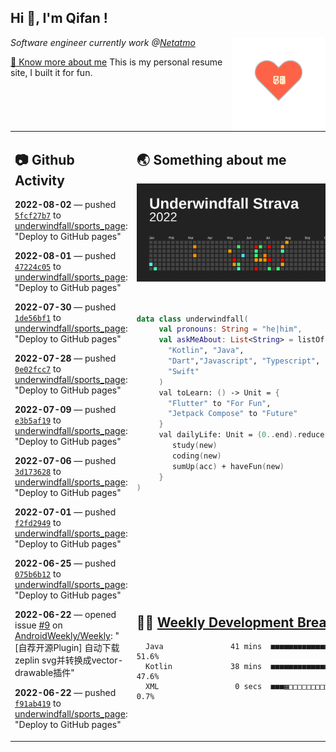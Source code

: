 <h2> Hi 👋, I'm Qifan ! </h2>
<a href="https://github.com/underwindfall/iBeats"><img align="right" width="150px" src="https://raw.githubusercontent.com/underwindfall/iBeats/main/files/heart.svg"/></a>
<p><em>Software engineer currently work @<a href="https://www.netatmo.com">Netatmo</a></em></p>
<p><a href="https://qifanyang.com/resume" target="_blank"> 🔭 Know more about me</a> This is my personal resume site, I built it for fun.</p>
<table><tr><td valign="top" rowspan="2">

 ## 📷 Github Activity
 <!-- githubActivity starts -->
  **2022-08-02** — pushed [`5fcf27b7`](https://github.com/underwindfall/sports_page/commit/5fcf27b7d8b6188bbc9f90509ee6a30779e91f8f) to [underwindfall/sports_page](https://api.github.com/repos/underwindfall/sports_page): "Deploy to GitHub pages"

  **2022-08-01** — pushed [`47224c05`](https://github.com/underwindfall/sports_page/commit/47224c0523942e00c95dd759d30dd298f4a4fb66) to [underwindfall/sports_page](https://api.github.com/repos/underwindfall/sports_page): "Deploy to GitHub pages"

  **2022-07-30** — pushed [`1de56bf1`](https://github.com/underwindfall/sports_page/commit/1de56bf1b65fa8f1ef1dbfbb745cbbe2cdd0a06d) to [underwindfall/sports_page](https://api.github.com/repos/underwindfall/sports_page): "Deploy to GitHub pages"

  **2022-07-28** — pushed [`0e02fcc7`](https://github.com/underwindfall/sports_page/commit/0e02fcc7f2844eaf463ebb47f9c7f02074839473) to [underwindfall/sports_page](https://api.github.com/repos/underwindfall/sports_page): "Deploy to GitHub pages"

  **2022-07-09** — pushed [`e3b5af19`](https://github.com/underwindfall/sports_page/commit/e3b5af19e8ed44058311a80d10ce679c41cac88b) to [underwindfall/sports_page](https://api.github.com/repos/underwindfall/sports_page): "Deploy to GitHub pages"

  **2022-07-06** — pushed [`3d173628`](https://github.com/underwindfall/sports_page/commit/3d173628e497ab3f1bce3df93c2c9708b76b1583) to [underwindfall/sports_page](https://api.github.com/repos/underwindfall/sports_page): "Deploy to GitHub pages"

  **2022-07-01** — pushed [`f2fd2949`](https://github.com/underwindfall/sports_page/commit/f2fd2949b183fa49d9bc990367387ee4e02f6ceb) to [underwindfall/sports_page](https://api.github.com/repos/underwindfall/sports_page): "Deploy to GitHub pages"

  **2022-06-25** — pushed [`075b6b12`](https://github.com/underwindfall/sports_page/commit/075b6b121be7c6b1e3113884bab8fed953ee7e45) to [underwindfall/sports_page](https://api.github.com/repos/underwindfall/sports_page): "Deploy to GitHub pages"

  **2022-06-22** — opened issue [#9](https://api.github.com/repos/AndroidWeekly/Weekly/issues/9) on [AndroidWeekly/Weekly](https://api.github.com/repos/AndroidWeekly/Weekly): "[自荐开源Plugin] 自动下载zeplin svg并转换成vector-drawable插件"

  **2022-06-22** — pushed [`f91ab419`](https://github.com/underwindfall/sports_page/commit/f91ab419c00224590bc9a57be6f9409c116a76bc) to [underwindfall/sports_page](https://api.github.com/repos/underwindfall/sports_page): "Deploy to GitHub pages"
 <!-- githubActivity ends -->
 </td><td valign="top">

 ## 🌏 Something about me
 <!-- profile starts -->
 <a href="https://github.com/underwindfall" width="100%">
   <img src="https://github.com/underwindfall/GitHubPoster/blob/main/examples/strava.svg"/>
 </a>
 <br/>
 <br/>
 <br/>

 ```kotlin
 data class underwindfall(
      val pronouns: String = "he|him",
      val askMeAbout: List<String> = listOf(
        "Kotlin", "Java",
        "Dart","Javascript", "Typescript",
        "Swift"
      )
      val toLearn: () -> Unit = {
        "Flutter" to "For Fun",
        "Jetpack Compose" to "Future"
      }
      val dailyLife: Unit = (0..end).reduce { acc, new ->
         study(new)
         coding(new)
         sumUp(acc) + haveFun(new)
      }
 )
 ```
 <!-- profile ends -->
 </td></tr><tr><td valign="top">

 ## 🏊‍♂️ <a href="https://gist.github.com/underwindfall/377ee88ba1fabd1e93516e48ca9c61eb" target="_blank">Weekly Development Breakdown</a>
  <!-- codeTime starts -->
  ```text
    Java               41 mins  ■■■■■■■■■■■■■■■▦□□□□□□□□  51.6%
    Kotlin             38 mins  ■■■■■■■■■■■■■■■□□□□□□□□□  47.6%
    XML                 0 secs  ■■■▦□□□□□□□□□□□□□□□□□□□□   0.7%
  ```
  <!-- codeTime starts -->
  </td></tr></table>